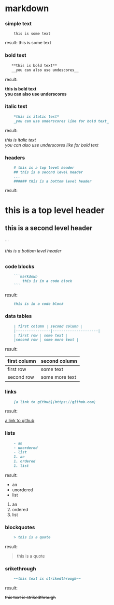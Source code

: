 # markdown

### simple text
```
	this is some text
```

result:
this is some text

### bold text

 ```markdown
	**this is bold text**
	__you can also use undescores__
 ```
result:

**this is bold text**     
__you can also use underscores__     

### italic text

```markdown
	*this is italic text*
	_you can use underscores like for bold text_
```

result:

*this is italic text*     
_you can also use underscores like for bold text_     

### headers

```markdown
	# this is a top level header
	## this is a second level header
	...
	###### this is a bottom level header
```

result:
# this is a top level header
## this is a second level header
...
###### this is a bottom level header

### code blocks

```markdown
	```markdown
		this is in a code block
	```
```

result:
```markdown
	this is in a code block
```

### data tables

```markdown
	| first column | second column |
	|----------------|---------------------|
	| first row | some text |
	|second row | some more text |
```

result:

| first column | second column |
|----------------|---------------------|
| first row | some text |
|second row | some more text |

### links

```markdown
	[a link to github](https://github.com)
```

result:

[a link to github](https://github.com)

### lists

```markdown
	- an
	- unordered
	- list
	1. an
	1. ordered
	1. list
```

result:

- an
- unordered
- list
1. an
1. ordered
1. list

### blockquotes

```markdown
	> this is a quote
```

result:

> this is a quote

### srikethrough

```markdown
	~~this text is strikedthrough~~
```

result:

~~this text is strikedthrough~~
